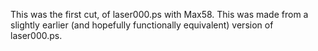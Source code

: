 This was the first cut, of laser000.ps with Max58.  This was made from
a slightly earlier (and hopefully functionally equivalent) version of
laser000.ps.